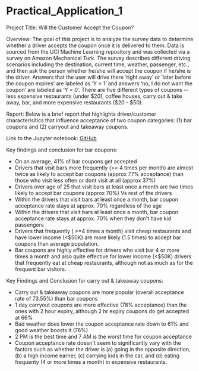 # Practical_Application_1

Project Title: Will the Customer Accept the Coupon?

Overview: 
The goal of this project is to analyze the survey data to determine whether a driver accepts the coupon once it is delivered to them. Data is sourced from the UCI Machine Learning repository and was collected via a survey on Amazon Mechanical Turk. The survey describes different driving scenarios including the destination, current time, weather, passenger, etc., and then ask the person whether he/she will accept the coupon if he/she is the driver. Answers that the user will drive there ‘right away’ or ‘later before the coupon expires’ are labeled as ‘Y = 1’ and answers ‘no, I do not want the coupon’ are labeled as ‘Y = 0’.  There are five different types of coupons -- less expensive restaurants (under \$20), coffee houses, carry out & take away, bar, and more expensive restaurants (\$20 - $50).

Report:
Below is a brief report that highlights driver/customer characterisitics that influence acceptance of two coupon categories: (1) bar coupons and (2) carryout and takeaway coupons.

Link to the Jupyter notebook: [GitHub](https://github.com)

Key findings and conclusion for bar coupons: 
* On an average, 41% of bar coupons get accepted
* Drivers that visit bars more frequently (>= 4 times per month) are almost twice as likely to accept bar coupons (approx 77% acceptance) than those who visit less often or dont visit at all (approx 37%)
* Drivers over age of 25 that visit bars at least once a month are two times likely to accept bar coupons (approx 70%) Vs rest of the drivers
* Within the drivers that visit bars at least once a month, bar coupon acceptance rate stays at approx. 70% regardless of the age
* Within the drivers that visit bars at least once a month, bar coupon acceptance rate stays at approx. 70% when they don't have kid passengers
* Drivers that frequently ( >=4 times a month) visit cheap restaurants and have lower income (<$50K) are more likely (1.5 times) to accept bar coupons than average population.
* Bar coupons are highly effective for drivers who visit bar 4 or more times a month and also quite effective for lower income (<$50K) drivers that frequently eat at cheap restaurants, although not as much as for the frequent bar visitors.

Key Findings and Conclusion for carry out & takeaway coupons:

* Carry out & takeaway coupons are more popular (overall acceptance rate of 73.55%) than bar coupons
* 1 day carryout coupons are more effective  (78% acceptance) than the ones with 2 hour expiry, although 2 hr expiry coupons do get accepted at 66%
* Bad weather does lower the coupon acceptance rate down to 61% and good weather boosts it (76%)
* 2 PM is the best time and 7 AM is the worst time for coupon acceptance
* Coupon acceptance rate doesn't seem to significantly vary with the factors such as whether the driver is (a) going in the opposite direction, (b) a high income earner, (c) carrying kids in the car, and (d) eating frequenty (4 or more times a month) in expensive restaurants.

